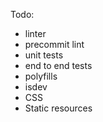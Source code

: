 Todo:
- linter
- precommit lint
- unit tests
- end to end tests
- polyfills
- isdev
- CSS
- Static resources
